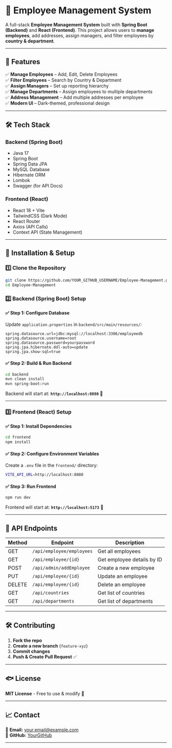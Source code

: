 # 🏢 Employee Management System

A full-stack **Employee Management System** built with **Spring Boot (Backend)** and **React (Frontend)**. This project allows users to **manage employees**, add addresses, assign managers, and filter employees by **country & department**.

---

## 🚀 Features

✅ **Manage Employees** – Add, Edit, Delete Employees  
✅ **Filter Employees** – Search by Country & Department  
✅ **Assign Managers** – Set up reporting hierarchy  
✅ **Manage Departments** – Assign employees to multiple departments  
✅ **Address Management** – Add multiple addresses per employee  
✅ **Modern UI** – Dark-themed, professional design  

---

## 🛠️ Tech Stack

### **Backend (Spring Boot)**
- Java 17
- Spring Boot
- Spring Data JPA
- MySQL Database
- Hibernate ORM
- Lombok
- Swagger (for API Docs)

### **Frontend (React)**
- React 18 + Vite
- TailwindCSS (Dark Mode)
- React Router
- Axios (API Calls)
- Context API (State Management)

---

## 💂️ Installation & Setup

### **1️⃣ Clone the Repository**
```sh
git clone https://github.com/YOUR_GITHUB_USERNAME/Employee-Management.git
cd Employee-Management
```

### **2️⃣ Backend (Spring Boot) Setup**
#### ✅ **Step 1: Configure Database**
Update `application.properties` in `backend/src/main/resources/`:
```properties
spring.datasource.url=jdbc:mysql://localhost:3306/employeedb
spring.datasource.username=root
spring.datasource.password=yourpassword
spring.jpa.hibernate.ddl-auto=update
spring.jpa.show-sql=true
```

#### ✅ **Step 2: Build & Run Backend**
```sh
cd backend
mvn clean install
mvn spring-boot:run
```
Backend will start at: **`http://localhost:8080`** 🎡  

---

### **3️⃣ Frontend (React) Setup**
#### ✅ **Step 1: Install Dependencies**
```sh
cd frontend
npm install
```

#### ✅ **Step 2: Configure Environment Variables**
Create a `.env` file in the `frontend/` directory:
```sh
VITE_API_URL=http://localhost:8080
```

#### ✅ **Step 3: Run Frontend**
```sh
npm run dev
```
Frontend will start at: **`http://localhost:5173`** 🎡  

---

## 🔧 API Endpoints

| Method | Endpoint                     | Description                     |
|--------|------------------------------|---------------------------------|
| GET    | `/api/employee/employees`    | Get all employees              |
| GET    | `/api/employee/{id}`         | Get employee details by ID     |
| POST   | `/api/admin/addEmployee`     | Create a new employee          |
| PUT    | `/api/employee/{id}`         | Update an employee             |
| DELETE | `/api/employee/{id}`         | Delete an employee             |
| GET    | `/api/countries`             | Get list of countries          |
| GET    | `/api/departments`           | Get list of departments        |

---

## 🛠️ Contributing

1. **Fork the repo**
2. **Create a new branch** (`feature-xyz`)
3. **Commit changes**
4. **Push & Create Pull Request** ✅  

---

## 🐟 License

**MIT License** - Free to use & modify 🚀  

---

## 📈 Contact

📧 **Email:** your.email@example.com  
🔗 **GitHub:** [YourGitHub](https://github.com/YOUR_GITHUB_USERNAME)  

---

